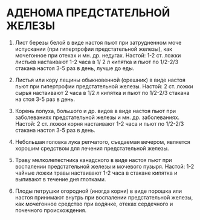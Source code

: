 # АДЕНОМА ПРЕДСТАТЕЛЬНОЙ ЖЕЛЕЗЫ

1. Лист березы белой в виде настоя пьют при затрудненном моче
испускании (при гипертрофии предстательной железы), как мочегонное при
отеках и мн. др. недугах. Настой: 1-2 ст. ложки листьев настаивают 1-2
часа в 1/ 2 л кипятка и пьют по 1/2-2/3 стакана настоя 3-5 раз в день,
лучше до еды.  
  
2. Листья или кору лещины обыкновенной (орешник) в виде настоя пьют при
гипертрофии предстательной железы. Настой: 2 ст. ложки сырья настаивают
2 часа в 1/2 л кипятка и пьют по 1/2-2/3 стакана на стоя 3-5 раз в
день.  
  
3. Корень лопуха, большого и др. видов в виде настоя пьют при
заболеваниях предстательной железы и мн. др. заболеваниях. Настой: 2 ст.
ложки корня настаивают 1-2 часа и пьют по 1/2-2/3 стакана настоя 3-5 раз
в день.  
  
4. Небольшая головка лука репчатого, съедаемая вечером, является хорошим
средством для лечения предстательной железы.  
  
5. Траву мелколепестника канадского в виде настоя пьют при воспалении
предстательной железы и мочевого пузыря. Настой: 1-2 чайные ложки травы
настаивают 1-2 часа в стакане кипятка и выпивают в течение дня
глотками.  
  
6. Плоды петрушки огородной (иногда корни) в виде порошка или настоя
принимают внутрь при воспалении предстательной железы, как мочегонное
средство при водянке, отеках сердечного и почечного происхождения.  
 

